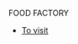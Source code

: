FOOD FACTORY 



- [To visit ](https://testproject-git-master-fadysaadeddins-projects.vercel.app ) 
